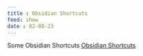 ```yaml
---
title : Obsidian Shortcuts
feed: show
date : 02-08-23
---
```

Some Obsidian Shortcuts
[Obsidian Shortcuts](https://defkey.com/obsidian-shortcuts)